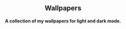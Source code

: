 <div align="center">

## Wallpapers
#### A collection of my wallpapers for light and dark mode.

</div>

